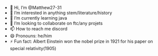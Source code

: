 - 👋 Hi, I’m @Matthew27-31
- 👀 I’m interested in anything stem/literature/history
- 🌱 I’m currently learning java
- 💞️ I’m looking to collaborate on ftc/any projets
- 📫 How to reach me discord
- 😄 Pronouns: he/him
- ⚡ Fun fact: Albert Einstein won the nobel prize in 1921 for his paper on special relativity(1905)

<!---
Matthew27-31/Matthew27-31 is a ✨ special ✨ repository because its `README.md` (this file) appears on your GitHub profile.
You can click the Preview link to take a look at your changes.
--->
